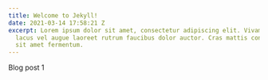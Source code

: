 ```yaml
---
title: Welcome to Jekyll!
date: 2021-03-14 17:58:21 Z
excerpt: Lorem ipsum dolor sit amet, consectetur adipiscing elit. Vivamus sagittis
  lacus vel augue laoreet rutrum faucibus dolor auctor. Cras mattis consectetur purus
  sit amet fermentum.
---
```


Blog post 1